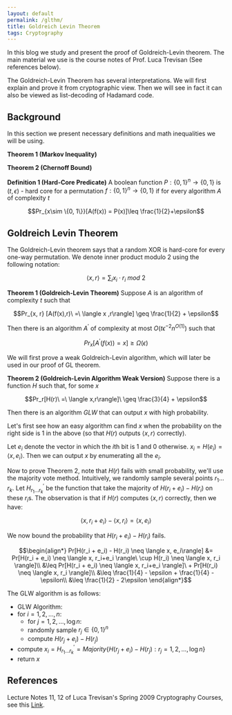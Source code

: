```yaml
---
layout: default
permalink: /glthm/
title: Goldreich Levin Theorem
tags: Cryptography
---
```


In this blog we study and present the proof of Goldreich-Levin theorem. The main material we use is the  course notes of Prof. Luca Trevisan (See references below).  

The Goldreich-Levin Theorem has several interpretations. We will first explain and prove it from cryptographic view. Then we will see in fact it can also be viewed as list-decoding of Hadamard code.

## Background
In this section we present necessary definitions and math inequalities we will be using.  

**Theorem 1 (Markov Inequality)**

**Theorem 2 (Chernoff Bound)**

**Definition 1 (Hard-Core Predicate)** A boolean function $P: \{0, 1\}^n \rightarrow \{0, 1\}$ is $(t, \epsilon)$ - hard core for a permutation $f: \{0,1\}^n \rightarrow \{0,1\}$ if for every algorithm $A$ of complexity $t$  

$$Pr_{x\sim \{0, 1\}}[A(f(x)) = P(x)]\leq \frac{1}{2}+\epsilon$$


## Goldreich Levin Theorem

The Goldreich-Levin theorem says that a random XOR is hard-core for every one-way permutation. We denote inner product modulo 2 using the following notation:  

$$\langle x,r\rangle = \sum_i x_i\cdot r_i\ mod\ 2$$

**Theorem 1 (Goldreich-Levin Theorem)** Suppose $A$ is an algorithm of complexity $t$ such that  

$$Pr_{x, r} [A(f(x),r)\ =\ \langle x ,r\rangle] \geq \frac{1}{2} + \epsilon$$  

Then there is an algorithm $A^\prime$ of complexity at most $O(t\epsilon^{-2}n^{O(1)})$ such that 

$$Pr_x[A^\prime(f(x)) = x] \geq \Omega(\epsilon)$$

We will first prove a weak Goldreich-Levin algorithm, which will later be used in our proof of GL theorem.

**Theorem 2 (Goldreich-Levin Algorithm Weak Version)** Suppose there is a function $H$ such that, for some $x$  

$$Pr_r[H(r)\ =\ \langle x,r\rangle]\ \geq \frac{3}{4} + \epsilon$$

Then there is an algorithm $GLW$ that can output $x$ with high probability.  

Let's first see how an easy algorithm can find $x$ when the probability on the right side is 1 in the above (so that $H(r)$ outputs $\langle x,r\rangle$ correctly).  

Let $e_i$ denote the vector in which the $i$th bit is 1 and 0 otherwise. $x_i = H(e_i) = \langle x, e_i \rangle$. Then we can output $x$ by enumerating all the $e_i$.   

Now to prove Theorem 2, note that $H(r)$ fails with small probability, we'll use the majority vote method. Intuitively,  we randomly sample several points $r_1 \ldots r_k$. Let $H^\prime_{r_1 \ldots r_k}$ be the function that take the majority of  $H(r_i+e_i) - H(r_i)$ on these $r_i$s. The observation is that if $H(r)$ computes $\langle x, r\rangle$ correctly, then we have:

$$ \langle x, r_i+e_i \rangle - \langle x, r_i \rangle = \langle x, e_i\rangle$$

We now bound the probability that $H(r_i + e_i) - H(r_i)$ fails.  

$$\begin{align*}
  Pr[H(r_i + e_i) - H(r_i) \neq  \langle x, e_i\rangle] &= Pr[H(r_i + e_i) \neq \langle x, r_i+e_i \rangle\ \cup H(r_i) \neq \langle x, r_i \rangle]\\
  &\leq Pr[H(r_i + e_i) \neq \langle x, r_i+e_i \rangle]\ + Pr[H(r_i) \neq \langle x, r_i \rangle]\\
  &\leq \frac{1}{4} - \epsilon + \frac{1}{4} - \epsilon\\
  &\leq \frac{1}{2} - 2\epsilon
 \end{align*}$$
 
The GLW algorithm is as follows:
 
 * GLW Algorithm:
 * for $i= 1, 2, \ldots , n$:  
     * for $j = 1, 2, \ldots , \log n$:  
     * randomly sample $r_j\in \{0, 1\}^n$
     * compute $H(r_j + e_i) - H(r_j)$
 * compute $x_i = H^\prime_{r_1 \ldots r_k} = Majority\{H(r_j + e_i) - H(r_j): r_j = 1, 2, \ldots , \log n \}$  
 * return $x$  

 

## References
Lecture Notes 11, 12 of Luca Trevisan's Spring 2009 Cryptography Courses, see this [Link](https://people.eecs.berkeley.edu/~luca/cs276/#notes).